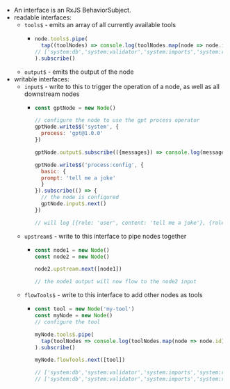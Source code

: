 - An interface is an RxJS BehaviorSubject.
- readable interfaces:
	- `tools$` - emits an array of all currently available tools
		- ```javascript
		  node.tools$.pipe(
		  	tap((toolNodes) => console.log(toolNodes.map(node => node.id)))
		  // ['system:db','system:validator','system:imports','system:registrar']
		  ).subscribe()
		  ```
	- `output$` - emits the output of the node
- writable interfaces:
	- `input$` - write to this to trigger the operation of a node, as well as all downstream nodes
		- ```javascript
		  const gptNode = new Node()
		  
		  // configure the node to use the gpt process operator
		  gptNode.write$$('system', {
		    process: 'gpt@1.0.0'
		  })
		  
		  gptNode.output$.subscribe(({messages}) => console.log(messages))
		  
		  gptNode.write$$('process:config', {
		    basic: {
		  	prompt: 'tell me a joke'
		    }
		  }).subscribe(() => {
		    // the node is configured
		    gptNode.input$.next()
		  })
		  
		  // will log [{role: 'user', content: 'tell me a joke'}, {role: 'assistant', content: '...'}]
		  ```
	- `upstream$` - write to this interface to pipe nodes together
		- ```javascript
		  const node1 = new Node()
		  const node2 = new Node()
		  
		  node2.upstream.next([node1])
		  
		  // the node1 output will now flow to the node2 input
		  ```
	- `flowTools$` - write to this interface to add other nodes as tools
		- ```javascript
		  const tool = new Node('my-tool')
		  const myNode = new Node()
		  // configure the tool
		  
		  myNode.tools$.pipe(
		  	tap(toolNodes => console.log(toolNodes.map(node => node.id)))
		  ).subscribe()
		  
		  myNode.flowTools.next([tool])
		  
		  // ['system:db','system:validator','system:imports','system:registrar']
		  // ['system:db','system:validator','system:imports','system:registrar', 'my-tool']
		  ```